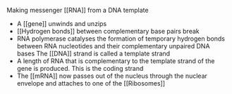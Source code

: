 Making messenger [[RNA]] from a DNA template

- A [[gene]] unwinds and unzips
- [[Hydrogen bonds]] between complementary base pairs break
- RNA polymerase catalyses the formation of temporary hydrogen bonds between RNA nucleotides and their complementary unpaired DNA bases The [[DNA]] strand is called a template strand
- A length of RNA that is complementary to the template strand of the gene is produced. This is the coding strand
- The [[mRNA]] now passes out of the nucleus through the nuclear envelope and attaches to one of the [[Ribosomes]]